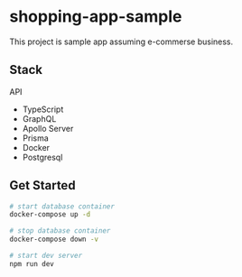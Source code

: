 # shopping-app-sample

This project is sample app assuming e-commerse business.

## Stack

API

- TypeScript
- GraphQL
- Apollo Server
- Prisma
- Docker
- Postgresql

## Get Started

```bash
# start database container
docker-compose up -d

# stop database container
docker-compose down -v

# start dev server
npm run dev
```

